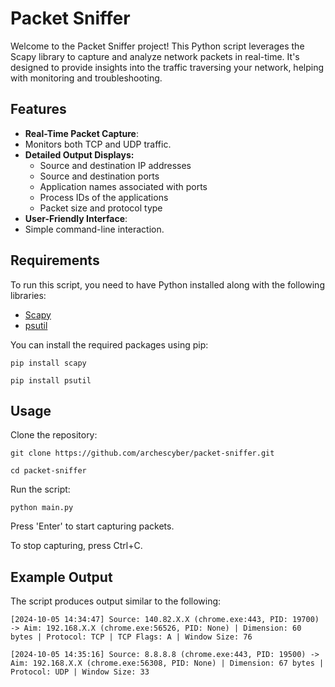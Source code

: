 # Packet Sniffer

Welcome to the Packet Sniffer project! This Python script leverages the Scapy library to capture and analyze network packets in real-time. It's designed to provide insights into the traffic traversing your network, helping with monitoring and troubleshooting.

## Features

- **Real-Time Packet Capture**:
- Monitors both TCP and UDP traffic.
- **Detailed Output Displays:**
  - Source and destination IP addresses
  - Source and destination ports
  - Application names associated with ports
  - Process IDs of the applications
  - Packet size and protocol type
- **User-Friendly Interface**:
- Simple command-line interaction.

## Requirements

To run this script, you need to have Python installed along with the following libraries:

- [Scapy](https://scapy.readthedocs.io/en/latest/installation.html)
- [psutil](https://pypi.org/project/psutil/)

You can install the required packages using pip:

```
pip install scapy
```
```
pip install psutil
```
## Usage
Clone the repository:
```
git clone https://github.com/archescyber/packet-sniffer.git
```
```
cd packet-sniffer
```
Run the script:
```
python main.py
```
Press 'Enter' to start capturing packets.

To stop capturing, press Ctrl+C.

## Example Output
The script produces output similar to the following:

`[2024-10-05 14:34:47] Source: 140.82.X.X (chrome.exe:443, PID: 19700) -> Aim: 192.168.X.X (chrome.exe:56526, PID: None) | Dimension: 60 bytes | Protocol: TCP | TCP Flags: A | Window Size: 76`

`[2024-10-05 14:35:16] Source: 8.8.8.8 (chrome.exe:443, PID: 19500) -> Aim: 192.168.X.X (chrome.exe:56308, PID: None) | Dimension: 67 bytes | Protocol: UDP | Window Size: 33`
